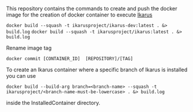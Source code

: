 This repository contains the commands to create and push the docker image for the creation of docker container to execute [Ikarus](https://ikarus-project.github.io/)

`docker build --squash -t ikarusproject/ikarus-dev:latest . &> build.log`
`docker build --squash -t ikarusproject/ikarus:latest . &> build.log`

Rename image tag

`docker commit [CONTAINER_ID]  [REPOSITORY]/[TAG]`


To create an Ikarus container where a specific branch of Ikarus is installed you can use

`docker build --build-arg branch=<branch-name> --squash -t ikarusproject/<branch-name-must-be-lowercase> . &> build.log`

inside the InstalledContainer directory.

